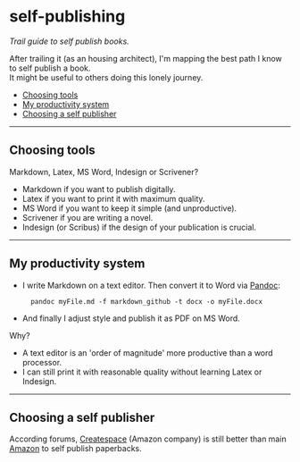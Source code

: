 # self-publishing
*Trail guide to self publish books.*

After trailing it (as an housing architect), I'm mapping the best path I know to self publish a book.<br>
It might be useful to others doing this lonely journey.

- [Choosing tools](#choosing-tools)
- [My productivity system](#my-productivity-system)
- [Choosing a self publisher](#choosing-a-self-publisher)


---
## Choosing tools

Markdown, Latex, MS Word, Indesign or Scrivener?
- Markdown if you want to publish digitally.
- Latex if you want to print it with maximum quality.
- MS Word if you want to keep it simple (and unproductive).
- Scrivener if you are writing a novel.
- Indesign (or Scribus) if the design of your publication is crucial.


---
## My productivity system

- I write Markdown on a text editor. Then convert it to Word via [Pandoc](http://pandoc.org/):

		pandoc myFile.md -f markdown_github -t docx -o myFile.docx

- And finally I adjust style and publish it as PDF on MS Word.

Why?
- A text editor is an 'order of magnitude' more productive than a word processor.
- I can still print it with reasonable quality without learning Latex or Indesign.


---
## Choosing a self publisher

According forums, [Createspace](https://www.createspace.com/) (Amazon company) is still better than main [Amazon](https://kdp.amazon.com/) to self publish paperbacks.
